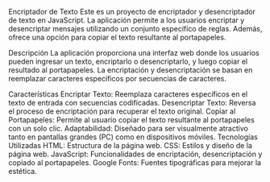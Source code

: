 Encriptador de Texto
Este es un proyecto de encriptador y desencriptador de texto en JavaScript. La aplicación permite a los usuarios encriptar y desencriptar mensajes utilizando un conjunto específico de reglas. Además, ofrece una opción para copiar el texto resultante al portapapeles.

Descripción
La aplicación proporciona una interfaz web donde los usuarios pueden ingresar un texto, encriptarlo o desencriptarlo, y luego copiar el resultado al portapapeles. La encriptación y desencriptación se basan en reemplazar caracteres específicos por secuencias de caracteres.

Características
Encriptar Texto: Reemplaza caracteres específicos en el texto de entrada con secuencias codificadas.
Desencriptar Texto: Reversa el proceso de encriptación para recuperar el texto original.
Copiar al Portapapeles: Permite al usuario copiar el texto resultante al portapapeles con un solo clic.
Adaptabilidad: Diseñado para ser visualmente atractivo tanto en pantallas grandes (PC) como en dispositivos móviles.
Tecnologías Utilizadas
HTML: Estructura de la página web.
CSS: Estilos y diseño de la página web.
JavaScript: Funcionalidades de encriptación, desencriptación y copiado al portapapeles.
Google Fonts: Fuentes tipográficas para mejorar la estética.
